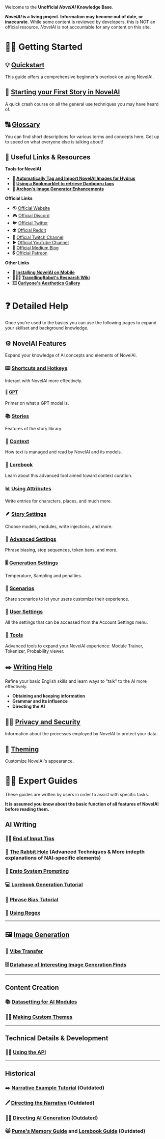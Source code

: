 Welcome to the **Unofficial *NovelAI* Knowledge Base**.


***NovelAI* is a living project. Information may become out of date, or inaccurate.**
While some content is reviewed by developers, this is NOT an official resource.
*NovelAI* is not accountable for any content on this site.

# 🏃‍♀️ Getting Started

## **💡 [Quickstart](Quickstart)**

This guide offers a comprehensive beginner\'s overlook on using NovelAI.

##  **🔰 [Starting your First Story in NovelAI](Starting-your-first-story-in-NovelAI)**

A quick crash course on all the general use techniques you may have heard of.

## **🔠 [Glossary](Glossary)**

You can find short descriptions for various terms and concepts here. Get up to speed on what everyone else is talking about!

## 🔗 Useful Links & Resources

**Tools for NovelAI**

- **📔 [Automatically Tag and Import NovelAI Images for Hydrus](Automatically-Tag-and-Import-NovelAI-Images-for-Hydrus)**
- **🔖 [Using a Bookmarklet to retrieve Danbooru tags](Tag-Retrieval-Bookmarklet)**
- **🔧 [Archon's Image Generator Enhancements](NovelAI-Image-Generator-Enhancements)**

**Official Links**

-   🌎 [Official Website](https://novelai.net/)
-   🎮 [Official Discord](https://discord.gg/novelai)
-   🐦 [Official Twitter](https://twitter.com/novelaiofficial)
-   👽 [Official Reddit](https://www.reddit.com/r/NovelAi/)
-   🎥 [Official Twitch Channel](https://www.twitch.tv/novelai)
-   ▶️ [Official YouTube Channel](https://www.youtube.com/channel/UCTK_ytXlba9AmtWTTLuTlxw)
-   📰 [Official Medium Blog](https://novelai.medium.com/)
-   💲 [Official Patreon](https://patreon.com/novelai)

**Other Links**

-   **📱 [Installing NovelAI on Mobile](Installing-NovelAI-on-Mobile)**
-   **👩🏿‍🔬 [TravellingRobot\'s Research Wiki](https://github.com/TravellingRobot/NAI_Community_Research/wiki)**
-   **🎞️ [Carlyone\'s Aesthetics Gallery](https://zele.st/NovelAI/)**

# ❓ Detailed Help

Once you're used to the basics you can use the following pages to expand your skillset and background knowledge.

## **⚙️ NovelAI Features**

Expand your knowledge of AI concepts and elements of NovelAI.

### **⌨️ [Shortcuts and Hotkeys](Shortcuts-and-Hotkeys)**

Interact with NovelAI more effectively.

#### **🧠 [GPT](GPT)**

Primer on what a GPT model is.

### **📚 [Stories](Stories)**

Features of the story library.

### **📃 [Context](Context)**

How text is managed and read by NovelAI and its models.

### **📖 [Lorebook](Lorebook)**
Learn about this advanced tool aimed toward context curation.

### **📊 [Using Attributes](Using-Attributes)**
Write entries for characters, places, and much more.

### **🪶 [Story Settings](Story-Settings)**

Choose models, modules, write injections, and more.

### **🔬 [Advanced Settings](Advanced-Settings)**

Phrase biasing, stop sequences, token bans, and more.

### **🎚️ [Generation Settings](Generation-Settings)**

Temperature, Sampling and penalties.

### **🤝 [Scenarios](Scenarios)**

Share scenarios to let your users customize their experience.

### **🧰 [User Settings](User-Settings)**

All the settings that can be accessed from the Account Settings menu.

### **🔧 [Tools](Tools)**

Advanced tools to expand your NovelAI experience: Module Trainer, Tokenizer, Probability viewer.

## **✒️ [Writing Help](Writing-Help)**

Refine your basic English skills and learn ways to "talk" to the AI more effectively.

- **Obtaining and keeping information**
- **Grammar and its influence**
- **Directing the AI**

## **🕵️‍♂️ [Privacy and Security](Privacy-and-Security)**

Information about the processes employed by NovelAI to protect your data.

## **🎨 [Theming](Theming)**

Customize NovelAI's appearance.

# 👩‍💻 Expert Guides

These guides are written by users in order to assist with specific
tasks.

**It is assumed you know about the basic function of all features of
NovelAI before reading them.**

## AI Writing

### **👨‍🏫 [End of Input Tips](End-of-Input-Tips)**

### **🐇 [The Rabbit Hole](The-Rabbit-Hole)** (Advanced Techniques & More indepth explanations of NAI-specific elements)

### **💪 [Erato System Prompting](Erato-System-Prompt)**

### **💻 [Lorebook Generation Tutorial](Lorebook-Generation-Tutorial)**

### **📏 [Phrase Bias Tutorial](Phrase-Bias-Tutorial)**

### **🤖 [Using Regex](Using-Regex)**

***

## **🖼️ [Image Generation](Image-Generation)**

### **📳 [Vibe Transfer](Vibe-Transfer)**

### **🗄️ [Database of Interesting Image Generation Finds](Database-of-Interesting-Image-Generation-Finds)**

***

## Content Creation

### **📚 [Datasetting for AI Modules](Datasetting-for-AI-Modules)**

### **👩‍🎨 [Making Custom Themes](Making-Custom-Themes)**

***

## Technical Details & Development

### **🧑‍💻 [Using the API](Using-the-API)**

***

## Historical

### **✒️ [Narrative Example Tutorial](Narrative-Example-Tutorial)** (Outdated)

### **🖊️ [Directing the Narrative](Directing-the-Narrative)** (Outdated)

### **👩‍✈️ [Directing AI Generation](Directing-AI-Generation)** (Outdated)

### **😺 [Pume\'s Memory Guide](https://rentry.org/memory-guide) and [Lorebook Guide](https://rentry.org/lorebook-guide)** (Outdated)
